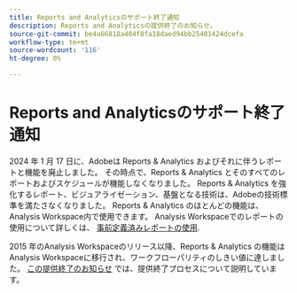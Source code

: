 ```yaml
---
title: Reports and Analyticsのサポート終了通知
description: Reports and Analyticsの提供終了のお知らせ。
source-git-commit: be4a66818a404f8fa18daed94bb25401424dcefa
workflow-type: tm+mt
source-wordcount: '116'
ht-degree: 0%

---
```



# Reports and Analyticsのサポート終了通知

2024 年 1 月 17 日に、Adobeは Reports &amp; Analytics およびそれに伴うレポートと機能を廃止しました。 その時点で、Reports &amp; Analytics とそのすべてのレポートおよびスケジュールが機能しなくなりました。 Reports &amp; Analytics を強化するレポート、ビジュアライゼーション、基盤となる技術は、Adobeの技術標準を満たさなくなりました。 Reports &amp; Analytics のほとんどの機能は、Analysis Workspace内で使用できます。 Analysis Workspaceでのレポートの使用について詳しくは、 [事前定義済みレポートの使用](https://experienceleague.adobe.com/docs/analytics/analyze/analysis-workspace/reports/use-reports.html).

2015 年のAnalysis Workspaceのリリース以降、Reports &amp; Analytics の機能はAnalysis Workspaceに移行され、ワークフローパリティのしきい値に達しました。 [この提供終了のお知らせ](https://new.express.adobe.com/webpage/WFCyq7w8kijmB?) では、提供終了プロセスについて説明しています。